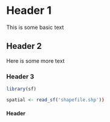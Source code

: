 # Header 1

This is some basic text

## Header 2

Here is some more text

### Header 3

```r
library(sf)

spatial <- read_sf('shapefile.shp'))
```

#### Header 